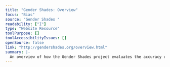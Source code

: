 ```yaml
---
title: "Gender Shades: Overview"
focus: "Bias"
source: "Gender Shades "
readability: ["I"]
type: "Website Resource"
toolPurpose: []
toolAccessibilityIssues: []
openSource: false
link: "http://gendershades.org/overview.html"
summary: |-
  An overview of how the Gender Shades project evaluates the accuracy of AI-powered gender classification systems.
---
```


